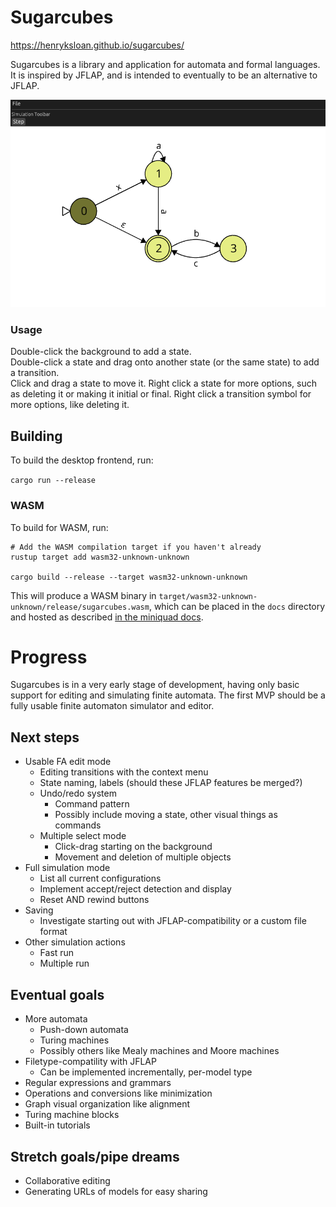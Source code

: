 # Sugarcubes
https://henryksloan.github.io/sugarcubes/

Sugarcubes is a library and application for automata and formal languages. It is inspired by JFLAP, and is intended to eventually to be an alternative to JFLAP.

![Screenshot of a finite automaton in Sugarcubes](screenshots/Sugarcubes.png)

### Usage
Double-click the background to add a state.  
Double-click a state and drag onto another state (or the same state) to add a transition.   
Click and drag a state to move it.
Right click a state for more options, such as deleting it or making it initial or final.
Right click a transition symbol for more options, like deleting it.

## Building
To build the desktop frontend, run:

`cargo run --release`

### WASM
To build for WASM, run:

```
# Add the WASM compilation target if you haven't already
rustup target add wasm32-unknown-unknown

cargo build --release --target wasm32-unknown-unknown
```

This will produce a WASM binary in `target/wasm32-unknown-unknown/release/sugarcubes.wasm`, which can be placed in the `docs` directory and hosted as described [in the miniquad docs](https://github.com/not-fl3/miniquad/#wasm).

# Progress
Sugarcubes is in a very early stage of development, having only basic support for editing and simulating finite automata. The first MVP should be a fully usable finite automaton simulator and editor.

## Next steps
* Usable FA edit mode
    * Editing transitions with the context menu
    * State naming, labels (should these JFLAP features be merged?)
    * Undo/redo system
        * Command pattern
        * Possibly include moving a state, other visual things as commands
    * Multiple select mode
        * Click-drag starting on the background
        * Movement and deletion of multiple objects
* Full simulation mode
    * List all current configurations
    * Implement accept/reject detection and display
    * Reset AND rewind buttons
* Saving
    * Investigate starting out with JFLAP-compatibility or a custom file format
* Other simulation actions
    * Fast run
    * Multiple run

## Eventual goals
* More automata
    * Push-down automata
    * Turing machines
    * Possibly others like Mealy machines and Moore machines
* Filetype-compatility with JFLAP
    * Can be implemented incrementally, per-model type
* Regular expressions and grammars
* Operations and conversions like minimization
* Graph visual organization like alignment
* Turing machine blocks
* Built-in tutorials

## Stretch goals/pipe dreams
* Collaborative editing
* Generating URLs of models for easy sharing
